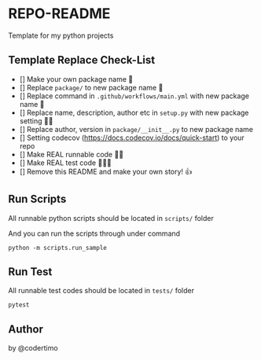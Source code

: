 # REPO-README

Template for my python projects

## Template Replace Check-List

- [] Make your own package name 👋
- [] Replace `package/` to new package name 🎉
- [] Replace command in `.github/workflows/main.yml` with new package name 🔨
- [] Replace name, description, author etc in `setup.py` with new package setting 🏄‍♂️
- [] Replace author, version in `package/__init__.py` to new package name
- [] Setting codecov (https://docs.codecov.io/docs/quick-start) to your repo
- [] Make REAL runnable code 👨‍💻
- [] Make REAL test code 👩🏻‍💻
- [] Remove this README and make your own story! 👍

## Run Scripts

All runnable python scripts should be located in `scripts/` folder

And you can run the scripts through under command

```shell
python -m scripts.run_sample
```

## Run Test

All runnable test codes should be located in `tests/` folder

```shell
pytest
```

## Author

by @codertimo
